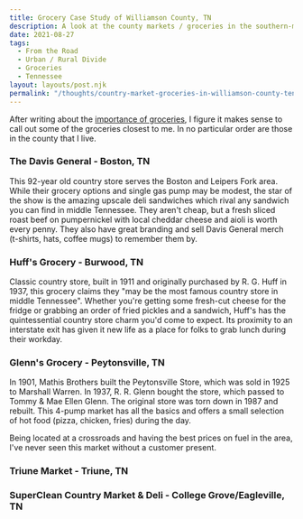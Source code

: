 ```yaml
---
title: Grocery Case Study of Williamson County, TN
description: A look at the county markets / groceries in the southern-middle-Tennessee area near where I live
date: 2021-08-27
tags:
  - From the Road
  - Urban / Rural Divide
  - Groceries
  - Tennessee
layout: layouts/post.njk
permalink: "/thoughts/country-market-groceries-in-williamson-county-tennessee/"
---	
```

<p>After writing about the <a href="https://countyseats.us/a-case-for-the-grocery/">importance of groceries</a>, I figure it makes sense to call out some of the groceries closest to me. In no particular order are those in the county that I live.<br></p>



<h3>The Davis General - Boston, TN</h3>



<p>This 92-year old country store serves the Boston and Leipers Fork area. While their grocery options and single gas pump may be modest, the star of the show is the amazing upscale deli sandwiches which rival any sandwich you can find in middle Tennessee. They aren't cheap, but a fresh sliced roast beef on pumpernickel with local cheddar cheese and aioli is worth every penny. They also have great branding and sell Davis General merch (t-shirts, hats, coffee mugs) to remember them by.</p>



<h3>Huff's Grocery - Burwood, TN</h3>



<p>Classic country store, built in 1911 and originally purchased by R. G. Huff in 1937, this grocery claims they "may be the most famous country store in middle Tennessee". Whether you're getting some fresh-cut cheese for the fridge or grabbing an order of fried pickles and a sandwich, Huff's has the quintessential country store charm you'd come to expect. Its proximity to an interstate exit has given it new life as a place for folks to grab lunch during their workday.</p>



<h3>Glenn's Grocery - Peytonsville, TN</h3>



<p>In 1901, Mathis Brothers built the Peytonsville Store, which was sold in 1925 to Marshall Warren. In 1937, R. R. Glenn bought the store, which passed to Tommy &amp; Mae Ellen Glenn. The original store was torn down in 1987 and rebuilt.  This 4-pump market has all the basics and offers a small selection of hot food (pizza, chicken, fries) during the day. </p>



<p>Being located at a crossroads and having the best prices on fuel in the area, I've never seen this market without a customer present.</p>



<h3>Triune Market - Triune, TN</h3>



<h3>SuperClean Country Market &amp; Deli - College Grove/Eagleville, TN</h3>
